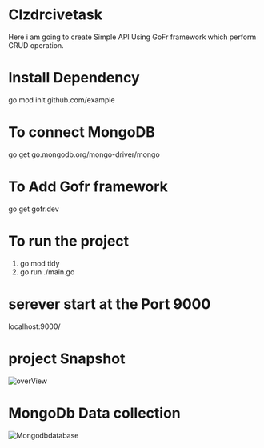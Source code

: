 # Clzdrcivetask
Here i am going to create Simple API Using GoFr framework which perform CRUD operation.

# Install Dependency
go mod init github.com/example

# To connect MongoDB
go get go.mongodb.org/mongo-driver/mongo


# To Add Gofr framework
go get gofr.dev

# To run the project
1. go mod tidy
2. go run ./main.go

# serever start at the Port 9000
localhost:9000/

# project Snapshot 
![overView](https://github.com/Vijay0333/Clzdrcivetask/assets/100064716/101cb1fc-084e-451b-8f40-21bfc0ce947b)

# MongoDb Data collection

![Mongodbdatabase](https://github.com/Vijay0333/Clzdrcivetask/assets/100064716/566714d5-5325-4bc6-b927-91c4182ab078)
